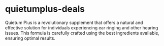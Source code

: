 # quietumplus-deals
Quietum Plus is a revolutionary supplement that offers a natural and effective solution for individuals experiencing ear ringing and other hearing issues. This formula is carefully crafted using the best ingredients available, ensuring optimal results.
